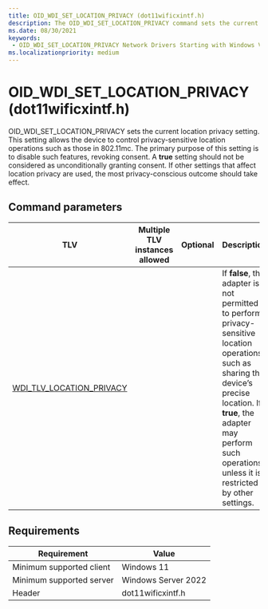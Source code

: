 ```yaml
---
title: OID_WDI_SET_LOCATION_PRIVACY (dot11wificxintf.h)
description: The OID_WDI_SET_LOCATION_PRIVACY command sets the current location privacy setting.
ms.date: 08/30/2021
keywords:
 - OID_WDI_SET_LOCATION_PRIVACY Network Drivers Starting with Windows Vista
ms.localizationpriority: medium
---
```


# OID_WDI_SET_LOCATION_PRIVACY (dot11wificxintf.h)

OID_WDI_SET_LOCATION_PRIVACY sets the current location privacy setting. This setting allows the device to control privacy-sensitive location operations such as those in 802.11mc. The primary purpose of this setting is to disable such features, revoking consent. A **true** setting should not be considered as unconditionally granting consent. If other settings that affect location privacy are used, the most privacy-conscious outcome should take effect.

## Command parameters

| TLV | Multiple TLV instances allowed | Optional | Description |
| --- | --- | --- | --- |
| [WDI_TLV_LOCATION_PRIVACY](wdi-tlv-location-privacy.md) |  |  | If **false**, the adapter is not permitted to perform privacy-sensitive location operations, such as sharing the device’s precise location. If **true**, the adapter may perform such operations unless it is restricted by other settings. |


## Requirements

|Requirement|Value|
|--- |--- |
|Minimum supported client|Windows 11|
|Minimum supported server|Windows Server 2022|
|Header|dot11wificxintf.h|